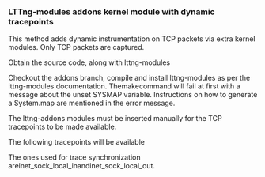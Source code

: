 ### LTTng-modules addons kernel module with dynamic tracepoints

This method adds dynamic instrumentation on TCP packets via extra kernel modules. Only TCP packets are captured.

Obtain the source code, along with lttng-modules

Checkout the addons branch, compile and install lttng-modules as per the lttng-modules documentation. Themakecommand will fail at first with a message about the unset SYSMAP variable. Instructions on how to generate a System.map are mentioned in the error message.

The lttng-addons modules must be inserted manually for the TCP tracepoints to be made available.

The following tracepoints will be available

The ones used for trace synchronization areinet_sock_local_inandinet_sock_local_out.
